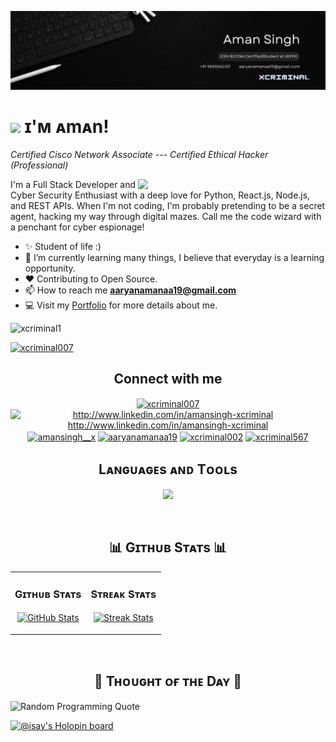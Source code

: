 <!--Banner-->
![Kiran1689 Banner Image](./list.png)





<!--Header Name-->
# <img src="https://emojis.slackmojis.com/emojis/images/1531849430/4246/blob-sunglasses.gif?1531849430" width="30"/> ɪ'ᴍ ᴀmᴀn! 
*Certified Cisco Network Associate --- Certified Ethical Hacker (Professional)*
<br /> 
<!--Night Owl image-->
<div>
  <img align="right" width="300" src="https://github.com/xcriminal1/xcriminal/blob/root/Project-cry.gif">
</div>


<!--Start Intro-->               
<p align="left">I'm a Full Stack Developer and Cyber Security Enthusiast with a deep love for Python, React.js, Node.js, and REST APIs. When I'm not coding, I'm probably pretending to be a secret agent, hacking my way through digital mazes. Call me the code wizard with a penchant for cyber espionage! </p>

- ✨ Student of life :)
- 🌱 I’m currently learning many things, I believe that everyday is a learning opportunity.
- ❤ Contributing to Open Source.
- 📫 How to reach me **aaryanamanaa19@gmail.com**
- 💻 Visit my [Portfolio](https://xcriminal.xyz) for more details about me.
<!--End Intro-->


<p align="left"> <img src="https://komarev.com/ghpvc/?username=xcriminal1&label=Profile%20views&color=469dd2&style=plastic" alt="xcriminal1" /> </p>

<p align="left"> <a href="https://twitter.com/xcriminal007" target="blank"><img src="https://img.shields.io/twitter/follow/xcriminal007?logo=twitter&style=for-the-badge" alt="xcriminal007" /></a> </p>



<!--Connect with me-->       
<h2 align="center">Connect with me</h2> 
<p align="center">
<a href="https://twitter.com/xcriminal007" target="blank"><img align="center" src="https://raw.githubusercontent.com/rahuldkjain/github-profile-readme-generator/master/src/images/icons/Social/twitter.svg" alt="xcriminal007" height="30" width="40" /></a>
<a href="https://linkedin.com/in/http://www.linkedin.com/in/amansingh-xcriminal http://www.linkedin.com/in/amansingh-xcriminal" target="blank"><img align="center" src="https://raw.githubusercontent.com/rahuldkjain/github-profile-readme-generator/master/src/images/icons/Social/linked-in-alt.svg" alt="http://www.linkedin.com/in/amansingh-xcriminal http://www.linkedin.com/in/amansingh-xcriminal" height="30" width="40" /></a>
<a href="https://instagram.com/amansingh__x" target="blank"><img align="center" src="https://raw.githubusercontent.com/rahuldkjain/github-profile-readme-generator/master/src/images/icons/Social/instagram.svg" alt="amansingh__x" height="30" width="40" /></a>
<a href="https://www.hackerrank.com/aaryanamanaa19" target="blank"><img align="center" src="https://raw.githubusercontent.com/rahuldkjain/github-profile-readme-generator/master/src/images/icons/Social/hackerrank.svg" alt="aaryanamanaa19" height="30" width="40" /></a>
<a href="https://www.leetcode.com/xcriminal002" target="blank"><img align="center" src="https://raw.githubusercontent.com/rahuldkjain/github-profile-readme-generator/master/src/images/icons/Social/leet-code.svg" alt="xcriminal002" height="30" width="40" /></a>
<a href="https://auth.geeksforgeeks.org/user/xcriminal567" target="blank"><img align="center" src="https://raw.githubusercontent.com/rahuldkjain/github-profile-readme-generator/master/src/images/icons/Social/geeks-for-geeks.svg" alt="xcriminal567" height="30" width="40" /></a>
<br />


<!--Languages and Tools Section-->       
<h2 align="center">Lᴀɴɢᴜᴀɢᴇs ᴀɴᴅ Tᴏᴏʟs</h2> 
<p align="center">
<img width="500px"  src="https://skillicons.dev/icons?i=py,java,js,react,git,github,figma,kali,kubernetes,redhat,nodejs,postgres,vscode,docker,postman,linux,bash,aws,googlecloud,cloudflare&perline=10"  />
</p>
<br />

<!--Github stats Table--> 
<h2 align="center">📊 Gɪᴛʜᴜʙ Sᴛᴀᴛs 📊</h2>

<table width="100%">
  <tr>
    <td width="50%">
      <h3 align="center"><strong>Gɪᴛʜᴜʙ Sᴛᴀᴛs</strong></h3>
      <p align="center">
        <a href="https://github.com/xcriminal1">
          <img align="center" src="https://github-readme-stats.vercel.app/api?username=xcriminal1&count_private=true&show_icons=true&theme=nightowl&bg_color=0,000000,441350&title_color=c56a90&text_color=ffffff&rank_icon=github&hide=prs,issues,contribs&show=reviews,prs_merged,prs_merged_percentage" alt="GitHub Stats" />
        </a>
      </p>
    </td>
    <td width="50%">
      <h3 align="center"><strong>Sᴛʀᴇᴀᴋ Sᴛᴀᴛs</strong></h3>
      <p align="center">
        <a href="https://github.com/xcriminal1">
          <img align="center" src="https://streak-stats.demolab.com?user=xcriminal1&theme=nightowl&background=0,000000,441350&fire=ffeb95&ring=ffeb95&sideNums=ffffff&sideLabels=ffffff&dates=c56a90&currStreakNum=ffffff" alt="Streak Stats" />
        </a>
      </p>
    </td>
  </tr>
<!--   <tr> -->
<!--     <td width="50%"> -->
<!--       <h3 align="center"><strong>Lᴀᴛᴇsᴛ Pʀᴏᴊᴇᴄᴛ</strong></h3>
      <p align="center">
        <a href="https://github.com/xcriminal1/xcriminal1">
          <img align="center" width="470" src="https://github-readme-stats.vercel.app/api/pin/?username=xcriminal1&repo=xcriminal1&theme=nightowl&show_owner=true&bg_color=0,000000,441350&title_color=c56a90&text_color=ffffff" alt="Awesome-Dev-Portfolios" />
        </a>
      </p>
    </td>
    <td width="50%">
      <h3 align="center"><strong>Tᴏᴘ Cᴏɴᴛʀɪʙᴜᴛɪᴏɴs</strong></h3>
      <p align="center">
        <a href="https://github.com/xcriminal1"> -->
<!--           <img align="center" src="https://github-contributor-stats.vercel.app/api?username=xcriminal1&limit=3&theme=nightowl&show_owner=true&combine_all_yearly_contributions=false&bg_color=0,000000,441350&title_color=c56a90&text_color=ffffff" alt="Top Repo" />
        </a> -->
<!--       </p> -->
<!--     </td> -->
  </tr>
</table>
<br />


<h2 align="center">🌟 Tʜᴏᴜɢʜᴛ ᴏғ ᴛʜᴇ Dᴀʏ 🌟</h2>
<!-- Random Programming Quote -->
<img src="https://quotes-github-readme.vercel.app/api?type=horizontal&theme=radical" alt="Random Programming Quote" />


[![@isay's Holopin board](https://holopin.me/xcriminal1)](https://holopin.io/@xcriminal1)

<br />




















